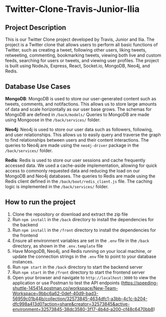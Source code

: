 # Twitter-Clone-Travis-Junior-Ilia

## Project Description
 This is our Twitter Clone project developed by Travis, Junior and Ilia. The project is a Twitter clone that allows users to perform all basic functions of Twitter, such as creating a tweet, following other users, liking tweets, retweeting, commenting, bookmarking tweets, viewing both live and custom feeds, searching for users or tweets, and viewing user profiles. The project is built using NodeJs, Express, React, Socket.io, MongoDB, Neo4j, and Redis. 

 ## Database Use Cases
 
**MongoDB**:
MongoDB is used to store our user-generated content such as tweets, comments, and notifactions. 
This allows us to store large amounts of data and scale horizontally as our user base grows. 
The schemas for MongoDB are defined in `/back/models/` 
Queries to MongoDB are made using Mongoose in the `/back/services/` folder.

**Neo4j**:
Neo4j is used to store our user data such as followers, following, and user relationships. 
This allows us to easily query and traverse the graph to find relationships between users and their content interactions. 
The queries to Neo4j are made using the `neo4j-driver` package in the `/back/services/` folder.

**Redis**:
Redis is used to store our user sessions and cache frequently accessed data. 
We used a cache-aside implementation, allowing for quick access to commonly requested data and reducing the load on our MongoDB and Neo4j databases. 
The queries to Redis are made using the Redis client defined in the `/back/boot/redis_client.js` file.
The caching logic is implemented in the `/back/services/` folder.

## How to run the project
1. Clone the repository or download and extract the zip file
2. Run `npm install` in the `/back` directory to install the dependencies for the backend
3. Run `npm install` in the `/front` directory to install the dependencies for the frontend
3. Ensure all environment variables are set in the `.env` file in the `/back` directory, as shown in the `.env.template` file
4. Have MongoDB, Neo4j, and Redis running on your local machine, or update the connection strings in the `.env` file to point to your database instances.
5. Run `npm start` in the `/back` directory to start the backend server
6. Run `npm start` in the `/front` directory to start the frontend server
7. Open your browser and navigate to `http://localhost:3000` to view the application or use Postman to test the API endpoints (https://speeding-shuttle-145414.postman.co/workspace/New-Team-Workspace~9bbc6a62-0def-40d9-bad3-56959c01b44b/collection/32573845-4634dfc1-a3bb-4c1c-b204-dfc998a413d0?action=share&creator=32573845&active-environment=32573845-38dc3580-3f17-4b4d-a200-cf48c6470bb8)



